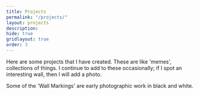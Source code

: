```yaml
---
title: Projects
permalink: "/projects/"
layout: projects
description:
hide: true
gridlayout: true
order: 3
---
```


Here are some projects that I have created. These are like 'memes', collections of things. I continue to add to these occasionally; if I spot an interesting wall, then I will add a photo.

Some of the 'Wall Markings' are early photographic work in black and white.